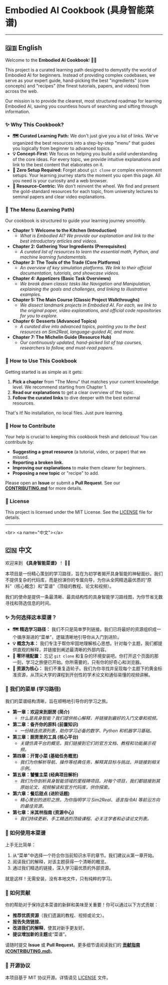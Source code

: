 
# Embodied AI Cookbook (具身智能菜谱)

[](https://opensource.org/licenses/MIT)
[](https://github.com/sindresorhus/awesome)
[](https://www.google.com/search?q=./CONTRIBUTING.md)




-----


## 🇬🇧 English

Welcome to the **Embodied AI Cookbook**\! 🧑‍🍳

This project is a curated learning path designed to demystify the world of Embodied AI for beginners. Instead of providing complex codebases, we serve as your expert guide, hand-picking the best "ingredients" (core concepts) and "recipes" (the finest tutorials, papers, and videos) from across the web.

Our mission is to provide the clearest, most structured roadmap for learning Embodied AI, saving you countless hours of searching and sifting through information.

### ✨ Why This Cookbook?

  * **🗺️ Curated Learning Path:** We don't just give you a list of links. We've organized the best resources into a step-by-step "menu" that guides you logically from beginner to advanced topics.
  * **💡 Concept-First:** We focus on helping you build a solid understanding of the core ideas. For every topic, we provide intuitive explanations and link to the best content that elaborates on it.
  * **🚀 Zero Setup Required:** Forget about `git clone` or complex environment setups. Your learning journey starts the moment you open this page. All you need is your curiosity and a web browser.
  * **👑 Resource-Centric:** We don't reinvent the wheel. We find and present the gold-standard resources for each topic, from university lectures to seminal papers and clear video explanations.

### 📖 The Menu (Learning Path)

Our cookbook is structured to guide your learning journey smoothly.

  * **Chapter 1: Welcome to the Kitchen (Introduction)**
      * *What is Embodied AI? We provide our explanation and link to the best introductory articles and videos.*
  * **Chapter 2: Gathering Your Ingredients (Prerequisites)**
      * *A curated list of resources to learn the essential math, Python, and machine learning fundamentals.*
  * **Chapter 3: The Tools of the Trade (Core Platforms)**
      * *An overview of key simulation platforms. We link to their official documentation, tutorials, and showcase videos.*
  * **Chapter 4: Appetizers (Basic Task Overviews)**
      * *We break down classic tasks like Navigation and Manipulation, explaining the goals and challenges, and linking to illustrative examples.*
  * **Chapter 5: The Main Course (Classic Project Walkthroughs)**
      * *We dissect landmark projects in Embodied AI. For each, we link to the original paper, video explanations, and official code repositories for you to explore.*
  * **Chapter 6: Desserts (Advanced Topics)**
      * *A curated dive into advanced topics, pointing you to the best resources on Sim2Real, language-guided AI, and more.*
  * **Chapter 7: The Michelin Guide (Resource Hub)**
      * *Our continuously updated, hand-picked list of top courses, researchers to follow, and must-read papers.*

### 🚀 How to Use This Cookbook

Getting started is as simple as it gets:

1.  **Pick a chapter** from "The Menu" that matches your current knowledge level. We recommend starting from Chapter 1.
2.  **Read our explanations** to get a clear overview of the topic.
3.  **Follow the curated links** to dive deeper with the best external resources.

That's it\! No installation, no local files. Just pure learning.

### 🙌 How to Contribute

Your help is crucial to keeping this cookbook fresh and delicious\! You can contribute by:

  * **Suggesting a great resource** (a tutorial, video, or paper) that we missed.
  * **Reporting a broken link.**
  * **Improving our explanations** to make them clearer for beginners.
  * **Proposing a new topic** or "recipe" to add.

Please open an **Issue** or submit a **Pull Request**. See our [**CONTRIBUTING.md**](https://www.google.com/search?q=./CONTRIBUTING.md) for more details.

### 📜 License

This project is licensed under the MIT License. See the [LICENSE](https://www.google.com/search?q=./LICENSE) file for details.

-----

\<br\>
\<a name="中文"\>\</a\>

## 🇨🇳 中文

欢迎来到 **《具身智能菜谱》**！ 🧑‍🍳

本项目是一份精心策划的学习路径，旨在为初学者揭开具身智能的神秘面纱。我们不提供复杂的代码库，而是扮演你的专属向导，为你从全网精选最优质的“原料”（核心概念）和“菜谱”（顶级的教程、论文和视频）。

我们的使命是提供一条最清晰、最具结构性的具身智能学习路线图，为你节省无数寻找和筛选信息的时间。

### ✨ 为何选择这本菜谱？

  * **🗺️ 精选学习路径：** 我们不只是简单罗列链接。我们已将最好的资源组织成一个循序渐进的“菜单”，逻辑清晰地引导你从入门到进阶。
  * **💡 概念为本：** 我们专注于帮你牢固地理解核心思想。针对每个主题，我们都提供直观的解释，并链接到阐述最清晰的外部内容。
  * **🚀 零环境配置：** 忘记 `git clone` 和复杂的环境安装吧。你打开这个页面的那一刻，学习之旅便已开始。你所需要的，只有你的好奇心和浏览器。
  * **👑 资源为核心：** 我们不重复造轮子。我们为你寻找并呈现每个主题下的黄金标准资源，从顶尖大学的课程到开创性的学术论文和通俗易懂的视频讲解。

### 📖 我们的菜单 (学习路径)

我们的菜谱结构清晰，旨在顺畅地引导你的学习之旅。

  * **第一章：欢迎来到厨房 (简介)**
      * *什么是具身智能？我们提供核心解释，并链接到最好的入门文章和视频。*
  * **第二章：备齐你的原料 (前置知识)**
      * *一份精选资源列表，助你学习必备的数学、Python 和机器学习基础。*
  * **第三章：厨房里的工具 (核心平台)**
      * *关键仿真平台的概览。我们链接到它们的官方文档、教程和功能展示视频。*
  * **第四章：开胃小菜 (基础任务概览)**
      * *我们为你解析导航、操作等经典任务，解释其目标与挑战，并链接到相关示例。*
  * **第五章：饕餮主菜 (经典项目解析)**
      * *我们为你剖析具身智能领域的里程碑项目。对每个项目，我们都链接到其原始论文、视频解读和官方代码库，供你探索。*
  * **第六章：餐后甜点 (进阶话题)**
      * *精心策划的进阶之旅，为你指明学习 Sim2Real、语言指令AI 等前沿方向的最佳资源。*
  * **第七章：米其林指南 (资源中心)**
      * *我们持续更新、手工精选的顶级课程、必关注学者和必读论文列表。*

### 🚀 如何使用本菜谱

上手无比简单：

1.  从“菜单”中选择一个符合你当前知识水平的章节。我们建议从第一章开始。
2.  阅读我们的解释，对该主题获得一个清晰的概览。
3.  通过我们精选的链接，深入学习最优质的外部资源。

就是这样！无需安装，没有本地文件，只有纯粹的学习。

### 🙌 如何贡献

你的帮助对于保持这本菜谱的新鲜和美味至关重要！你可以通过以下方式贡献：

  * **推荐优质资源**（我们遗漏的教程、视频或论文）。
  * **报告失效链接**。
  * **改进我们的解释**，使其对新手更友好。
  * **提议增加新的主题**或“菜谱”。

请随时提交 **Issue** 或 **Pull Request**。更多细节请阅读我们的 [**贡献指南 (CONTRIBUTING.md)**](https://www.google.com/search?q=./CONTRIBUTING.md)。

### 📜 开源协议

本项目基于 MIT 协议开源。详情请见 [LICENSE](https://www.google.com/search?q=./LICENSE) 文件。
